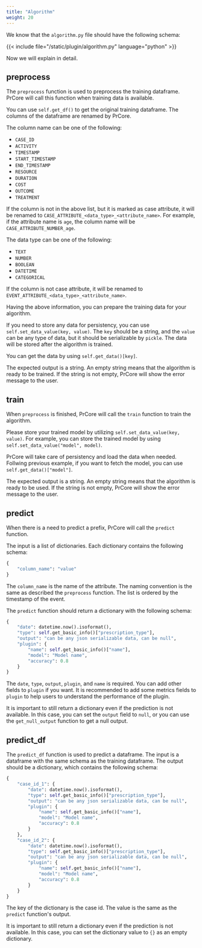 ```yaml
---
title: "Algorithm"
weight: 20
---
```


We know that the `algorithm.py` file should have the following schema:

{{< include file="/static/plugin/algorithm.py" language="python" >}}

Now we will explain in detail.

## preprocess

The `preprocess` function is used to preprocess the training dataframe. PrCore will call this function when training data is available.

You can use `self.get_df()` to get the original training dataframe. The columns of the dataframe are renamed by PrCore.

The column name can be one of the following:

- `CASE_ID`
- `ACTIVITY`
- `TIMESTAMP`
- `START_TIMESTAMP`
- `END_TIMESTAMP`
- `RESOURCE`
- `DURATION`
- `COST`
- `OUTCOME`
- `TREATMENT`

If the column is not in the above list, but it is marked as case attribute, it will be renamed to `CASE_ATTRIBUTE_<data_type>_<attribute_name>`. For example, if the attribute name is `age`, the column name will be `CASE_ATTRIBUTE_NUMBER_age`.

The data type can be one of the following:

- `TEXT`
- `NUMBER`
- `BOOLEAN`
- `DATETIME`
- `CATEGORICAL`

If the column is not case attribute, it will be renamed to `EVENT_ATTRIBUTE_<data_type>_<attribute_name>`.

Having the above information, you can prepare the training data for your algorithm.

If you need to store any data for persistency, you can use `self.set_data_value(key, value)`. The `key` should be a string, and the `value` can be any type of data, but it should be serializable by `pickle`. The data will be stored after the algorithm is trained.

You can get the data by using `self.get_data()[key]`.

The expected output is a string. An empty string means that the algorithm is ready to be trained. If the string is not empty, PrCore will show the error message to the user.

## train

When `preprocess` is finished, PrCore will call the `train` function to train the algorithm. 

Please store your trained model by utilizing `self.set_data_value(key, value)`. For example, you can store the trained model by using `self.set_data_value("model", model)`.

PrCore will take care of persistency and load the data when needed. Follwing previous example, if you want to fetch the model, you can use `self.get_data()["model"]`.

The expected output is a string. An empty string means that the algorithm is ready to be used. If the string is not empty, PrCore will show the error message to the user.

## predict

When there is a need to predict a prefix, PrCore will call the `predict` function. 

The input is a list of dictionaries. Each dictionary contains the following schema:

```python
{
    "column_name": "value"
}
```

The `column_name` is the name of the attribute. The naming convention is the same as described the `preprocess` function. The list is ordered by the timestamp of the event.

The `predict` function should return a dictionary with the following schema:

```python
{
    "date": datetime.now().isoformat(),
    "type": self.get_basic_info()["prescription_type"],
    "output": "can be any json serializable data, can be null",
    "plugin": {
        "name": self.get_basic_info()["name"],
        "model": "Model name",
        "accuracy": 0.8
    }
}
```

The `date`, `type`, `output`, `plugin`, and `name` is required. You can add other fields to `plugin` if you want. It is recommended to add some metrics fields to `plugin` to help users to understand the performance of the plugin.

It is important to still return a dictionary even if the prediction is not available. In this case, you can set the `output` field to `null`, or you can use the `get_null_output` function to get a null output.

## predict_df

The `predict_df` function is used to predict a dataframe. The input is a dataframe with the same schema as the training dataframe. The output should be a dictionary, which contains the following schema:

```python
{
    "case_id_1": {
        "date": datetime.now().isoformat(),
        "type": self.get_basic_info()["prescription_type"],
        "output": "can be any json serializable data, can be null",
        "plugin": {
            "name": self.get_basic_info()["name"],
            "model": "Model name",
            "accuracy": 0.8
        }
    },
    "case_id_2": {
        "date": datetime.now().isoformat(),
        "type": self.get_basic_info()["prescription_type"],
        "output": "can be any json serializable data, can be null",
        "plugin": {
            "name": self.get_basic_info()["name"],
            "model": "Model name",
            "accuracy": 0.8
        }
    }
}
```

The key of the dictionary is the case id. The value is the same as the `predict` function's output.

It is important to still return a dictionary even if the prediction is not available. In this case, you can set the dictionary value to `{}` as an empty dictionary.
